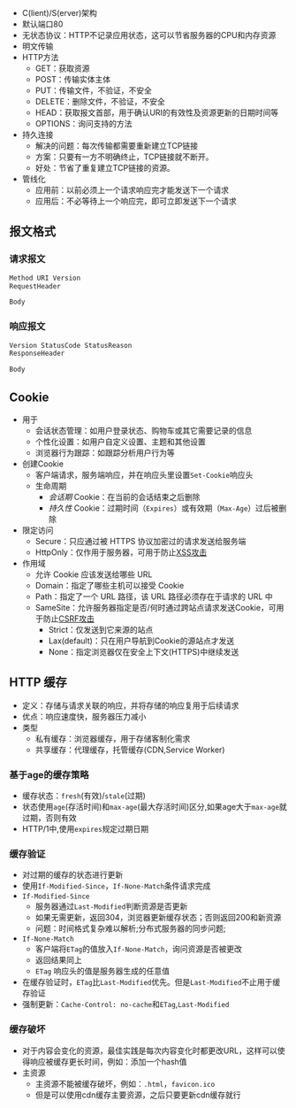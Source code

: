 - C(lient)/S(erver)架构
- 默认端口80
- 无状态协议：HTTP不记录应用状态，这可以节省服务器的CPU和内存资源
- 明文传输
- HTTP方法
	- GET：获取资源
	- POST：传输实体主体
	- PUT：传输文件，不验证，不安全
	- DELETE：删除文件，不验证，不安全
	- HEAD：获取报文首部，用于确认URI的有效性及资源更新的日期时间等
	- OPTIONS：询问支持的方法
- 持久连接
	- 解决的问题：每次传输都需要重新建立TCP链接
	- 方案：只要有一方不明确终止，TCP链接就不断开。
	- 好处：节省了重复建立TCP链接的资源。
- 管线化
	- 应用前：以前必须上一个请求响应完才能发送下一个请求
	- 应用后：不必等待上一个响应完，即可立即发送下一个请求

## 报文格式

### 请求报文

```txt
Method URI Version
RequestHeader

Body
```

### 响应报文

```txt
Version StatusCode StatusReason
ResponseHeader

Body
```

## Cookie

- 用于
	- 会话状态管理：如用户登录状态、购物车或其它需要记录的信息
	- 个性化设置：如用户自定义设置、主题和其他设置
	- 浏览器行为跟踪：如跟踪分析用户行为等
- 创建Cookie
	- 客户端请求，服务端响应，并在响应头里设置`Set-Cookie`响应头
	- 生命周期
		- _会话期_ Cookie：在当前的会话结束之后删除
		- _持久性_ Cookie：过期时间（`Expires`）或有效期（`Max-Age`）过后被删除
- 限定访问
	- Secure：只应通过被 HTTPS 协议加密过的请求发送给服务端
	- HttpOnly：仅作用于服务器，可用于防止[XSS攻击](ch11-Web的攻击技术.md#^441d0e)
- 作用域
	- 允许 Cookie 应该发送给哪些 URL
	- Domain：指定了哪些主机可以接受 Cookie
	- Path：指定了一个 URL 路径，该 URL 路径必须存在于请求的 URL 中
	- SameSite：允许服务器指定是否/何时通过跨站点请求发送Cookie，可用于防止[CSRF攻击](ch11-Web的攻击技术.md#^14562c)
		- Strict：仅发送到它来源的站点
		- Lax(default)：只在用户导航到Cookie的源站点才发送
		- None：指定浏览器仅在安全上下文(HTTPS)中继续发送

## HTTP 缓存

- 定义：存储与请求关联的响应，并将存储的响应复用于后续请求
- 优点：响应速度快，服务器压力减小
- 类型
	- 私有缓存：浏览器缓存，用于存储客制化需求
	- 共享缓存：代理缓存，托管缓存(CDN,Service Worker)

### 基于age的缓存策略

- 缓存状态：`fresh`(有效)/`stale`(过期)
- 状态使用`age`(存活时间)和`max-age`(最大存活时间)区分,如果age大于`max-age`就过期，否则有效
- HTTP/1中,使用`expires`规定过期日期

### 缓存验证

- 对过期的缓存的状态进行更新
- 使用`If-Modified-Since`，`If-None-Match`条件请求完成
- `If-Modified-Since`
	- 服务器通过`Last-Modified`判断资源是否更新
	- 如果无需更新，返回304，浏览器更新缓存状态；否则返回200和新资源
	- 问题：时间格式复杂难以解析;分布式服务器的同步问题;
- `If-None-Match`
	- 客户端将`ETag`的值放入`If-None-Match`，询问资源是否被更改
	- 返回结果同上
	- `ETag` 响应头的值是服务器生成的任意值
- 在缓存验证时，`ETag`比`Last-Modified`优先。但是`Last-Modified`不止用于缓存验证
- 强制更新：`Cache-Control: no-cache`和`ETag`,`Last-Modified`

### 缓存破坏

- 对于内容会变化的资源，最佳实践是每次内容变化时都更改URL，这样可以使得响应被缓存更长时间，例如：添加一个hash值
- 主资源
	- 主资源不能被缓存破坏，例如：`.html`，`favicon.ico`
	- 但是可以使用cdn缓存主要资源，之后只要更新cdn缓存就行